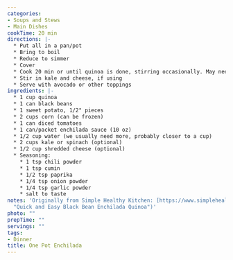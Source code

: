 ```yaml
---
categories:
- Soups and Stews
- Main Dishes
cookTime: 20 min
directions: |-
  * Put all in a pan/pot
  * Bring to boil
  * Reduce to simmer
  * Cover
  * Cook 20 min or until quinoa is done, stirring occasionally. May need to add water.
  * Stir in kale and cheese, if using
  * Serve with avocado or other toppings
ingredients: |-
  * 1 cup quinoa
  * 1 can black beans
  * 1 sweet potato, 1/2" pieces
  * 2 cups corn (can be frozen)
  * 1 can diced tomatoes
  * 1 can/packet enchilada sauce (10 oz)
  * 1/2 cup water (we usually need more, probably closer to a cup)
  * 2 cups kale or spinach (optional)
  * 1/2 cup shredded cheese (optional)
  * Seasoning:
    * 1 tsp chili powder
    * 1 tsp cumin
    * 1/2 tsp paprika
    * 1/4 tsp onion powder
    * 1/4 tsp garlic powder
    * salt to taste
notes: 'Originally from Simple Healthy Kitchen: [https://www.simplehealthykitchen.com/quick-easy-black-bean-enchilada-quinoa/](https://www.simplehealthykitchen.com/quick-easy-black-bean-enchilada-quinoa/
  "Quick and Easy Black Bean Enchilada Quinoa")'
photo: ""
prepTime: ""
servings: ""
tags:
- Dinner
title: One Pot Enchilada
---
```

